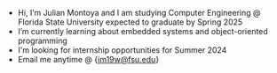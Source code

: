 -  Hi, I’m Julian Montoya and I am studying Computer Engineering @ Florida State University expected to graduate by Spring 2025
-  I’m currently learning about embedded systems and object-oriented programming 
-  I'm looking for internship opportunities for Summer 2024
-  Email me anytime @ {jm19w@fsu.edu}

<!---
julianm-7/julianm-7 is a ✨ special ✨ repository because its `README.md` (this file) appears on your GitHub profile.
You can click the Preview link to take a look at your changes.
--->
